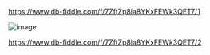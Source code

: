 https://www.db-fiddle.com/f/7ZftZp8ia8YKxFEWk3QET7/1

![image](https://user-images.githubusercontent.com/125502308/236016413-7df492f1-7f02-49fb-bd7b-e2dddb62a869.png)

https://www.db-fiddle.com/f/7ZftZp8ia8YKxFEWk3QET7/2
